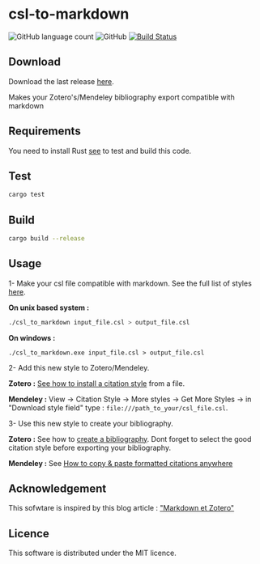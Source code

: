 # csl-to-markdown
![GitHub language count](https://img.shields.io/badge/language-rust-blue.svg) ![GitHub](https://img.shields.io/github/license/mashape/apistatus.svg) [![Build Status](https://travis-ci.com/Eonm/csl-to-markdown.svg?branch=master)](https://travis-ci.com/Eonm/csl-to-markdown) 

## Download
Download the last release [here](https://github.com/Eonm/csl-to-markdown/releases/latest).

Makes your Zotero's/Mendeley bibliography export compatible with markdown
## Requirements
You need to install Rust [see](https://www.rust-lang.org/en-US/install.html) to test and build this code.

## Test

```bash
cargo test
```

## Build

```bash
cargo build --release
```

## Usage

1- Make your csl file compatible with markdown. See the full list of styles [here](https://www.zotero.org/styles).

**On unix based system :**
```bash
./csl_to_markdown input_file.csl > output_file.csl
```

**On windows :**
```dos
./csl_to_markdown.exe input_file.csl > output_file.csl
```

2- Add this new style to Zotero/Mendeley. 

**Zotero :** [See how to install a citation style](https://www.zotero.org/support/styles#alternative_installation_methods) from a file.

**Mendeley :** View → Citation Style → More styles → Get More Styles → in "Download style field" type : ```file:///path_to_your/csl_file.csl```.

3- Use this new style to create your bibliography.

**Zotero :** See how to [create a bibliography](https://www.zotero.org/support/creating_bibliographies). Dont forget to select the good citation style before exporting your bibliography.

**Mendeley :** See [How to copy & paste formatted citations anywhere](https://blog.mendeley.com/tag/copypaste/)

## Acknowledgement

This sofwtare is inspired by this blog article : ["Markdown et Zotero"](https://zotero.hypotheses.org/2258#autres_usages)

## Licence

This software is distributed under the MIT licence.
